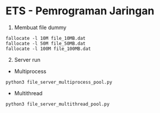 # ETS - Pemrograman Jaringan
1. Membuat file dummy
```
fallocate -l 10M file_10MB.dat
fallocate -l 50M file_50MB.dat
fallocate -l 100M file_100MB.dat
```
2. Server run
- Multiprocess
```
python3 file_server_multiprocess_pool.py
```
- Multithread
```
python3 file_server_multithread_pool.py
```
